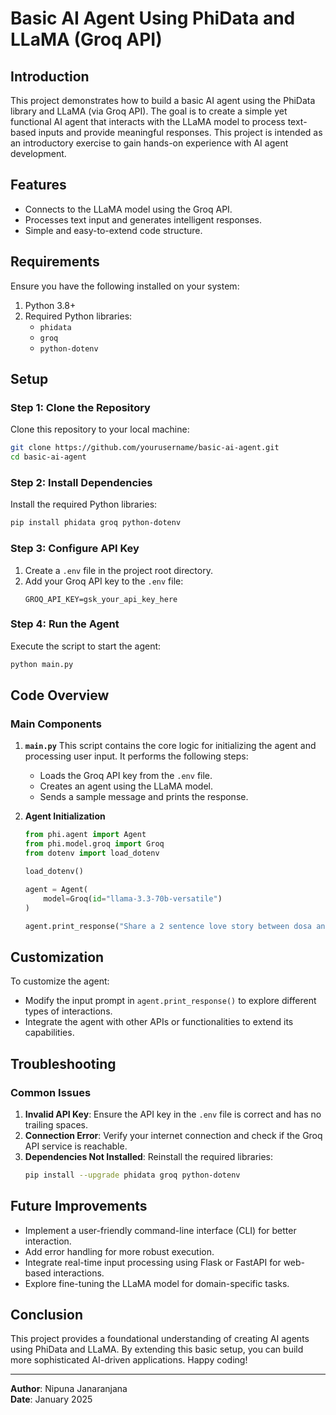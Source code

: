 # Basic AI Agent Using PhiData and LLaMA (Groq API)

## Introduction
This project demonstrates how to build a basic AI agent using the PhiData library and LLaMA (via Groq API). The goal is to create a simple yet functional AI agent that interacts with the LLaMA model to process text-based inputs and provide meaningful responses. This project is intended as an introductory exercise to gain hands-on experience with AI agent development.

## Features
- Connects to the LLaMA model using the Groq API.
- Processes text input and generates intelligent responses.
- Simple and easy-to-extend code structure.

## Requirements
Ensure you have the following installed on your system:

1. Python 3.8+
2. Required Python libraries:
   - `phidata`
   - `groq`
   - `python-dotenv`

## Setup

### Step 1: Clone the Repository
Clone this repository to your local machine:
```bash
git clone https://github.com/yourusername/basic-ai-agent.git
cd basic-ai-agent
```

### Step 2: Install Dependencies
Install the required Python libraries:
```bash
pip install phidata groq python-dotenv
```

### Step 3: Configure API Key
1. Create a `.env` file in the project root directory.
2. Add your Groq API key to the `.env` file:
   ```env
   GROQ_API_KEY=gsk_your_api_key_here
   ```

### Step 4: Run the Agent
Execute the script to start the agent:
```bash
python main.py
```

## Code Overview

### Main Components
1. **`main.py`**
   This script contains the core logic for initializing the agent and processing user input. It performs the following steps:
   - Loads the Groq API key from the `.env` file.
   - Creates an agent using the LLaMA model.
   - Sends a sample message and prints the response.

2. **Agent Initialization**
   ```python
   from phi.agent import Agent
   from phi.model.groq import Groq
   from dotenv import load_dotenv
   
   load_dotenv()

   agent = Agent(
       model=Groq(id="llama-3.3-70b-versatile")
   )

   agent.print_response("Share a 2 sentence love story between dosa and samosa")
   ```

## Customization
To customize the agent:
- Modify the input prompt in `agent.print_response()` to explore different types of interactions.
- Integrate the agent with other APIs or functionalities to extend its capabilities.

## Troubleshooting

### Common Issues
1. **Invalid API Key**: Ensure the API key in the `.env` file is correct and has no trailing spaces.
2. **Connection Error**: Verify your internet connection and check if the Groq API service is reachable.
3. **Dependencies Not Installed**: Reinstall the required libraries:
   ```bash
   pip install --upgrade phidata groq python-dotenv
   ```

## Future Improvements
- Implement a user-friendly command-line interface (CLI) for better interaction.
- Add error handling for more robust execution.
- Integrate real-time input processing using Flask or FastAPI for web-based interactions.
- Explore fine-tuning the LLaMA model for domain-specific tasks.

## Conclusion
This project provides a foundational understanding of creating AI agents using PhiData and LLaMA. By extending this basic setup, you can build more sophisticated AI-driven applications. Happy coding!

---

**Author**: Nipuna Janaranjana   
**Date**: January 2025

